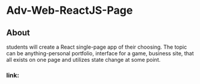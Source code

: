 # Adv-Web-ReactJS-Page

## About
students will create a React single-page app of their choosing. The topic can be anything-personal portfolio, interface for a game, business site, that all exists on one page and utilizes state change at some point.

### link: 
